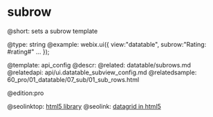 subrow
=============


@short:
	sets a subrow template

@type: string
@example:
webix.ui({
	view:"datatable",
	subrow:"Rating: #rating#"
    ...
});

@template:	api_config
@descr:
@related:
	datatable/subrows.md
@relatedapi:
	api/ui.datatable_subview_config.md
@relatedsample:
	60_pro/01_datatable/07_sub/01_sub_rows.html
	
@edition:pro


@seolinktop: [html5 library](https://webix.com)
@seolink: [datagrid in html5](https://webix.com/widget/datatable/)